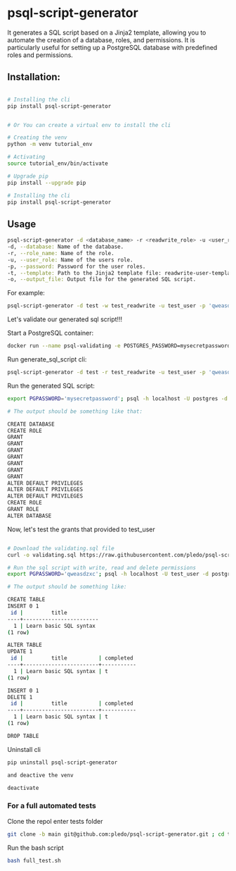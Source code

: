 # psql-script-generator

It generates a SQL script based on a Jinja2 template, allowing you to automate the creation of a database, roles, and permissions.
It is particularly useful for setting up a PostgreSQL database with predefined roles and permissions.

## Installation:

```bash

# Installing the cli
pip install psql-script-generator


# Or You can create a virtual env to install the cli

# Creating the venv
python -m venv tutorial_env

# Activating
source tutorial_env/bin/activate

# Upgrade pip
pip install --upgrade pip

# Installing the cli
pip install psql-script-generator
```

## Usage

```bash
psql-script-generator -d <database_name> -r <readwrite_role> -u <user_role> -p <password> -t <template_file> -o <output_file>
-d, --database: Name of the database.
-r, --role_name: Name of the role.
-u, --user_role: Name of the users role.
-p, --password: Password for the user roles.
-t, --template: Path to the Jinja2 template file: readwrite-user-template.sql.j2 or readonly-user-template.sql.j2.
-o, --output_file: Output file for the generated SQL script.
```

For example:
```bash
psql-script-generator -d test -w test_readwrite -u test_user -p 'qweasdzxc' -t readwrite-user-template.sql.j2 -o test_sql_script.sql
```

Let's validate our generated sql script!!!

Start a PostgreSQL container:
```bash
docker run --name psql-validating -e POSTGRES_PASSWORD=mysecretpassword -p 5555:5432 -d postgres:13
```

Run generate_sql_script cli:
```bash
psql-script-generator -d test -r test_readwrite -u test_user -p 'qweasdzxc' -t readwrite-user-template.sql.j2 -o test_sql_script.sql
```

Run the generated SQL script:
```bash
export PGPASSWORD='mysecretpassword'; psql -h localhost -U postgres -d postgres -p 5555 -w -f test_sql_script.sql

# The output should be something like that:

CREATE DATABASE
CREATE ROLE
GRANT
GRANT
GRANT
GRANT
GRANT
GRANT
GRANT
ALTER DEFAULT PRIVILEGES
ALTER DEFAULT PRIVILEGES
ALTER DEFAULT PRIVILEGES
CREATE ROLE
GRANT ROLE
ALTER DATABASE

```

Now, let's test the grants that provided to test_user
```bash

# Download the validating.sql file
curl -o validating.sql https://raw.githubusercontent.com/pledo/psql-script-generator-api/main/tests/validating.sql

# Run the sql script with write, read and delete permissions
export PGPASSWORD='qweasdzxc'; psql -h localhost -U test_user -d postgres -p 5555 -w -f validating.sql

# The output should be something like:

CREATE TABLE
INSERT 0 1
 id |         title
----+------------------------
  1 | Learn basic SQL syntax
(1 row)

ALTER TABLE
UPDATE 1
 id |         title          | completed
----+------------------------+-----------
  1 | Learn basic SQL syntax | t
(1 row)

INSERT 0 1
DELETE 1
 id |         title          | completed
----+------------------------+-----------
  1 | Learn basic SQL syntax | t
(1 row)

DROP TABLE

```

Uninstall cli
```bash
pip uninstall psql-script-generator

and deactive the venv

deactivate
```

### For a full automated tests


Clone the repol enter tests folder
```bash
git clone -b main git@github.com:pledo/psql-script-generator.git ; cd tests
```

Run the bash script
```bash
bash full_test.sh
```
